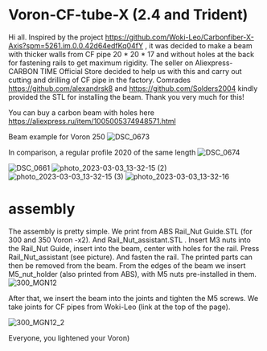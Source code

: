 # Voron-CF-tube-X (2.4 and Trident)

Hi all. Inspired by the project https://github.com/Woki-Leo/Carbonfiber-X-Axis?spm=5261.im.0.0.42d64edfKq04fY , it was decided to make a beam with thicker walls from CF pipe 20 * 20 * 17 and without holes at the back for fastening rails to get maximum rigidity.
The seller on Aliexpress- CARBON TIME Official Store decided to help us with this and carry out cutting and drilling of CF pipe in the factory.
Comrades https://github.com/alexandrsk8 and https://github.com/Solders2004 kindly provided the STL for installing the beam. Thank you very much for this!

You can buy a carbon beam with holes here https://aliexpress.ru/item/1005005374948571.html

Beam example for Voron 250
![DSC_0673](https://user-images.githubusercontent.com/112852246/223711558-f5600291-5b44-4e30-aa62-c32163f6e9fc.JPG)

In comparison, a regular profile 2020 of the same length
![DSC_0674](https://user-images.githubusercontent.com/112852246/223711972-df799b54-7767-4c74-a5f6-2d780dca95d4.JPG)

![DSC_0661](https://user-images.githubusercontent.com/112852246/223711592-ddae26ea-f537-408b-95d0-08fe246d4895.JPG)
![photo_2023-03-03_13-32-15 (2)](https://user-images.githubusercontent.com/112852246/223711418-82cc5376-1ad4-4641-8e1f-9ff88258a0df.jpg)
![photo_2023-03-03_13-32-15 (3)](https://user-images.githubusercontent.com/112852246/223711433-f2a3c6ec-ddcb-43e9-afa6-eeb261b5cd09.jpg)
![photo_2023-03-03_13-32-16](https://user-images.githubusercontent.com/112852246/223711454-1cf6b752-1408-4c38-b1c6-2dc8518cf224.jpg)


#  assembly

The assembly is pretty simple. We print from ABS Rail_Nut Guide.STL (for 300 and 350 Voron -x2). And Rail_Nut_assistant.STL . Insert M3 nuts into the Rail_Nut Guide, insert into the beam, center with holes for the rail. Press Rail_Nut_assistant (see picture). And fasten the rail. The printed parts can then be removed from the beam.
From the edges of the beam we insert M5_nut_holder (also printed from ABS), with M5 nuts pre-installed in them. 
![300_MGN12](https://user-images.githubusercontent.com/112852246/223702544-d54749ac-f0f2-45ba-9f01-fd1a2af8502e.jpg)

After that, we insert the beam into the joints and tighten the M5 screws. We take joints for CF pipes from Woki-Leo (link at the top of the page).

![300_MGN12_2](https://user-images.githubusercontent.com/112852246/223702905-6134eefe-0a41-48ac-8f0d-dca3bf77230e.jpg)


 Everyone, you lightened your Voron)





